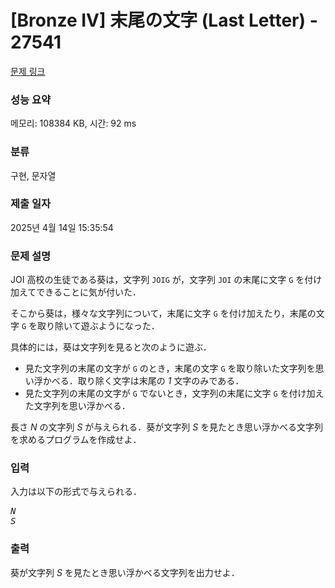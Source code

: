 # [Bronze IV] 末尾の文字 (Last Letter) - 27541 

[문제 링크](https://www.acmicpc.net/problem/27541) 

### 성능 요약

메모리: 108384 KB, 시간: 92 ms

### 분류

구현, 문자열

### 제출 일자

2025년 4월 14일 15:35:54

### 문제 설명

<p>JOI 高校の生徒である葵は，文字列 <code>JOIG</code> が，文字列 <code>JOI</code> の末尾に文字 <code>G</code> を付け加えてできることに気が付いた．</p>

<p>そこから葵は，様々な文字列について，末尾に文字 <code>G</code> を付け加えたり，末尾の文字 <code>G</code> を取り除いて遊ぶようになった．</p>

<p>具体的には，葵は文字列を見ると次のように遊ぶ．</p>

<ul>
	<li>見た文字列の末尾の文字が <code>G</code> のとき，末尾の文字 <code>G</code> を取り除いた文字列を思い浮かべる．取り除く文字は末尾の <var>1</var> 文字のみである．</li>
	<li>見た文字列の末尾の文字が <code>G</code> でないとき，文字列の末尾に文字 <code>G</code> を付け加えた文字列を思い浮かべる．</li>
</ul>

<p>長さ <var>N</var> の文字列 <var>S</var> が与えられる．葵が文字列 <var>S</var> を見たとき思い浮かべる文字列を求めるプログラムを作成せよ．</p>

### 입력 

 <p>入力は以下の形式で与えられる．</p>

<pre><var>N</var>
<var>S</var></pre>

### 출력 

 <p>葵が文字列 <var>S</var> を見たとき思い浮かべる文字列を出力せよ．</p>

